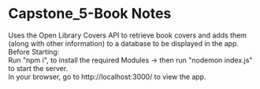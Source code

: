# Capstone_5-Book Notes
Uses the Open Library Covers API to retrieve book covers and adds them (along with other information) to a database to be displayed in the app. <br />
Before Starting: <br />
Run "npm i", to install the required Modules -> then run "nodemon index.js" to start the server.<br />
In your browser, go to http://localhost:3000/ to view the app.
